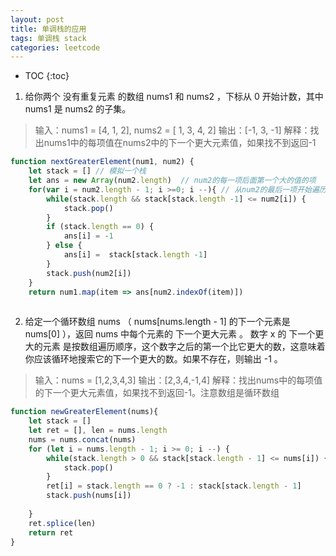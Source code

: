 ```yaml
---
layout: post
title: 单调栈的应用
tags: 单调栈 stack
categories: leetcode
---
```


* TOC 
{:toc}


1. 给你两个 没有重复元素 的数组 nums1 和 nums2 ，下标从 0 开始计数，其中nums1 是 nums2 的子集。
>输入：nums1 = [4, 1, 2], nums2 = [ 1, 3, 4, 2]
输出：[-1, 3, -1]
解释：找出nums1中的每项值在nums2中的下一个更大元素值，如果找不到返回-1

```js
function nextGreaterElement(num1, num2) {
    let stack = [] // 模拟一个栈
    let ans = new Array(num2.length)  // num2的每一项后面第一个大的值的项
    for(var i = num2.length - 1; i >=0; i --){ // 从num2的最后一项开始遍历
        while(stack.length && stack[stack.length -1] <= num2[i]) {
            stack.pop()
        }
        if (stack.length == 0) {
            ans[i] = -1
        } else {
            ans[i] =  stack[stack.length -1]
        }
        stack.push(num2[i])
    }
    return num1.map(item => ans[num2.indexOf(item)])
    
```

2. 给定一个循环数组 nums （ nums[nums.length - 1] 的下一个元素是 nums[0] ），返回 nums 中每个元素的 下一个更大元素 。
数字 x 的 下一个更大的元素 是按数组遍历顺序，这个数字之后的第一个比它更大的数，这意味着你应该循环地搜索它的下一个更大的数。如果不存在，则输出 -1 。
>输入：nums = [1,2,3,4,3]
输出：[2,3,4,-1,4]
解释：找出nums中的每项值的下一个更大元素值，如果找不到返回-1。注意数组是循环数组

```js
function newGreaterElement(nums){
    let stack = []
    let ret = [], len = nums.length
    nums = nums.concat(nums)
    for (let i = nums.length - 1; i >= 0; i --) {
        while(stack.length > 0 && stack[stack.length - 1] <= nums[i]) {
            stack.pop()
        }
        ret[i] = stack.length == 0 ? -1 : stack[stack.length - 1]
        stack.push(nums[i])
        
    }
    ret.splice(len)
    return ret
}
```
